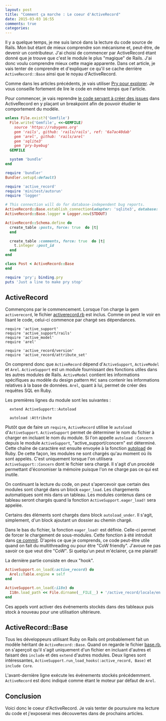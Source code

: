 ```yaml
---
layout: post
title: "Comment ça marche : Le coeur d'ActiveRecord"
date: 2015-03-03 16:55
comments: true
categories:
---
```


Il y a quelque temps, je me suis lancé dans la lecture du code source de
Rails. Mon but étant de mieux comprendre son mécanisme et, peut-être, de
devenir un contributeur. J'ai choisi de commencer par ActiveRecord étant donné
que je trouve que c'est le module le plus "magique" de Rails. J'ai donc voulu
comprendre mieux cette magie apparente. Dans cet article, je vais tenter de
comprendre et d'expliquer ce qu'il se cache derrière `ActiveRecord::Base` ainsi
que le noyau d'ActiveRecord.

Comme dans les articles précédents, je vais utiliser [Pry pour
explorer](http://gcorbel.github.io/blog/blog/2015/01/20/exploration-avec-pry/). Je vous conseille fortement de lire le code en même temps que l'article.

Pour commencer, je vais reprendre
[le code servant à créer des issues](https://github.com/rails/rails/blob/master/guides/bug_report_templates/active_record_master.rb)
dans ActiveRecord en y plaçant un breakpoint afin de pouvoir étudier le
comportement du modèle.

```ruby
unless File.exist?('Gemfile')
  File.write('Gemfile', <<-GEMFILE)
    source 'https://rubygems.org'
    gem 'rails', github: 'rails/rails', ref: '6a7ac40dab'
    gem 'arel', github: 'rails/arel'
    gem 'sqlite3'
    gem 'pry-byebug'
  GEMFILE

  system 'bundle'
end

require 'bundler'
Bundler.setup(:default)

require 'active_record'
require 'minitest/autorun'
require 'logger'

# This connection will do for database-independent bug reports.
ActiveRecord::Base.establish_connection(adapter: 'sqlite3', database: ':memory:')
ActiveRecord::Base.logger = Logger.new(STDOUT)

ActiveRecord::Schema.define do
  create_table :posts, force: true  do |t|
  end

  create_table :comments, force: true  do |t|
    t.integer :post_id
  end
end

class Post < ActiveRecord::Base
end

require 'pry'; binding.pry
puts 'Just a line to make pry stop'
```

## ActiveRecord

Commençons par le commencement. Lorsque l'on charge la gem `activerecord`, le fichier
[activerecord.rb](https://github.com/rails/rails/blob/master/activerecord/lib/active_record.rb) est inclus.
Comme on peut le voir en lisant le code, celui-ci commence par chargé ses
dépendances.

```
require 'active_support'
require 'active_support/rails'
require 'active_model'
require 'arel'

require 'active_record/version'
require 'active_record/attribute_set'
```

On comprend donc que `ActiveRecord` dépend d'`ActiveSupport`, `ActiveModel` et
`Arel`. `ActiveSupport` est un module fournissant des fonctions utiles dans les
autres modules de Rails. `ActiveModel` contient les informations spécifiques au
modèle du design pattern `MVC` sans contenir les informations relatives à la
base de données. `Arel`, quant à lui, permet de créer des requêtes SQL en Ruby.


Les premières lignes du module sont les suivantes :

```
  extend ActiveSupport::Autoload

  autoload :Attribute
```

Plutôt que de faire un `require`, `ActiveRecord` utilise le `autoload`
d'`ActiveSupport`. `ActiveSupport` permet de déterminer le nom du fichier à
charger en incluant le nom du module. Si l'on appelle `autoload :Concern` depuis
le module `ActiveSupport`, "active_support/concern" est déterminé. Cette chaîne
de caractère est ensuite envoyée à la fonction
[autoload](http://ruby-doc.org/core-2.1.0/Module.html#method-i-autoload) de
Ruby. De cette façon, les modules ne sont chargés qu'au moment où ils sont
appelés. C'est uniquement lorsque l'on utilisera `ActiveSupport::Concern` dont
le fichier sera chargé. Il s'agit d'un procédé permettant d'économiser la
mémoire puisque l'on ne charge pas ce qui est inutile.

On continuant la lecture du code, on peut s'apercevoir que certain des modules
sont chargé dans un block `eager_load`. Les chargements automatiques sont mis
dans un tableau. Les modules contenus dans ce tableau seront chargés quand la
fonction `ActiveSupport.eager_load!` sera appelée.

Certains des éléments sont chargés dans block `autoload_under`. Il s'agit,
simplement, d'un block ajoutant un dossier au chemin chargé.

Dans le bas du fichier, la fonction `eager_load!` est définie. Celle-ci permet
de forcer le chargement de sous-modules. Cette fonction à été introduit dans
[ce commit](https://github.com/rails/rails/commit/2801786e1a51b7cf7d7c3fd72b5fc9974f83f435).
D'après ce que je comprends, ce code peut-être utile quand on fait du
multithreading ou pour être "CoW friendly". J'avoue ne pas savoir ce que veut
dire "CoW". Si quelqu'un peut m'éclairer, ça me plairait!

La dernière partie consiste en deux "hook".

```ruby
ActiveSupport.on_load(:active_record) do
  Arel::Table.engine = self
end

ActiveSupport.on_load(:i18n) do
  I18n.load_path << File.dirname(__FILE__) + '/active_record/locale/en.yml'
end
```

Ces appels vont activer des événements stockés dans des tableaux puis stock à
nouveau pour une utilisation ultérieure.

## ActiveRecord::Base

Tous les développeurs utilisant Ruby on Rails ont probablement fait un modèle
héritant de `ActiveRecord::Base`. Quand on regarde le fichier
[base.rb](https://github.com/rails/rails/blob/master/activerecord/lib/active_record/base.rb),
on s'aperçoit qu'il s'agit uniquement d'un fichier en incluant d'autres et
faisant des `include` et des `extend` d'autres modules. Deux lignes sont
intéressantes, `ActiveSupport.run_load_hooks(:active_record, Base)` et `include
Core`.

L'avant-dernière ligne exécute les événements stockés précédemment.
`ActiveRecord` est donc indiqué comme étant le moteur par défaut de `Arel`.


## Conclusion

Voici donc le coeur d'ActiveRecord. Je vais tenter de poursuivre ma lecture du
code et j'exposerai mes découvertes dans de prochains articles.
